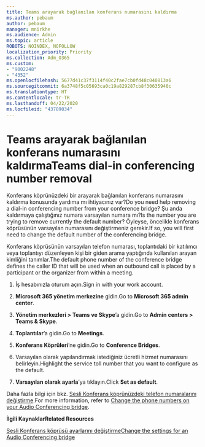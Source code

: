 ```yaml
---
title: Teams arayarak bağlanılan konferans numarasını kaldırma
ms.author: pebaum
author: pebaum
manager: mnirkhe
ms.audience: Admin
ms.topic: article
ROBOTS: NOINDEX, NOFOLLOW
localization_priority: Priority
ms.collection: Adm_O365
ms.custom:
- "9002248"
- "4352"
ms.openlocfilehash: 5677d41c37f3114f40c2fae7cb0fd48c040813a6
ms.sourcegitcommit: 6a3748f5c05693ca0c19a829287cb8f30635940c
ms.translationtype: HT
ms.contentlocale: tr-TR
ms.lasthandoff: 04/22/2020
ms.locfileid: "43789034"
---
```

# <a name="teams-dial-in-conferencing-number-removal"></a><span data-ttu-id="6fd2f-102">Teams arayarak bağlanılan konferans numarasını kaldırma</span><span class="sxs-lookup"><span data-stu-id="6fd2f-102">Teams dial-in conferencing number removal</span></span>

<span data-ttu-id="6fd2f-103">Konferans köprünüzdeki bir arayarak bağlanılan konferans numarasını kaldırma konusunda yardıma mı ihtiyacınız var?</span><span class="sxs-lookup"><span data-stu-id="6fd2f-103">Do you need help removing a dial-in conferencing number from your conference bridge?</span></span> <span data-ttu-id="6fd2f-104">Şu anda kaldırmaya çalıştığınız numara varsayılan numara mı?</span><span class="sxs-lookup"><span data-stu-id="6fd2f-104">Is the number you are trying to remove currently the default number?</span></span> <span data-ttu-id="6fd2f-105">Öyleyse, öncelikle konferans köprüsünün varsayılan numarasını değiştirmeniz gerekir.</span><span class="sxs-lookup"><span data-stu-id="6fd2f-105">If so, you will first need to change the default number of the conferencing bridge.</span></span>

<span data-ttu-id="6fd2f-106">Konferans köprüsünün varsayılan telefon numarası, toplantıdaki bir katılımcı veya toplantıyı düzenleyen kişi bir giden arama yaptığında kullanılan arayan kimliğini tanımlar.</span><span class="sxs-lookup"><span data-stu-id="6fd2f-106">The default phone number of the conference bridge defines the caller ID that will be used when an outbound call is placed by a participant or the organizer from within a meeting.</span></span>

1. <span data-ttu-id="6fd2f-107">İş hesabınızla oturum açın.</span><span class="sxs-lookup"><span data-stu-id="6fd2f-107">Sign in with your work account.</span></span>

2. <span data-ttu-id="6fd2f-108">**Microsoft 365 yönetim merkezine** gidin.</span><span class="sxs-lookup"><span data-stu-id="6fd2f-108">Go to **Microsoft 365 admin center**.</span></span>

3. <span data-ttu-id="6fd2f-109">**Yönetim merkezleri > Teams ve Skype**’a gidin.</span><span class="sxs-lookup"><span data-stu-id="6fd2f-109">Go to **Admin centers > Teams & Skype**.</span></span>

4. <span data-ttu-id="6fd2f-110">**Toplantılar**’a gidin.</span><span class="sxs-lookup"><span data-stu-id="6fd2f-110">Go to **Meetings**.</span></span>

5. <span data-ttu-id="6fd2f-111">**Konferans Köprüleri**’ne gidin.</span><span class="sxs-lookup"><span data-stu-id="6fd2f-111">Go to **Conference Bridges**.</span></span>

6. <span data-ttu-id="6fd2f-112">Varsayılan olarak yapılandırmak istediğiniz ücretli hizmet numarasını belirleyin.</span><span class="sxs-lookup"><span data-stu-id="6fd2f-112">Highlight the service toll number that you want to configure as the default.</span></span>

7. <span data-ttu-id="6fd2f-113">**Varsayılan olarak ayarla**’ya tıklayın.</span><span class="sxs-lookup"><span data-stu-id="6fd2f-113">Click **Set as default**.</span></span>

<span data-ttu-id="6fd2f-114">Daha fazla bilgi için bkz. [Sesli Konferans köprünüzdeki telefon numaralarını değiştirme](https://docs.microsoft.com/microsoftteams/change-the-phone-numbers-on-your-audio-conferencing-bridge).</span><span class="sxs-lookup"><span data-stu-id="6fd2f-114">For more information, refer to [Change the phone numbers on your Audio Conferencing bridge](https://docs.microsoft.com/microsoftteams/change-the-phone-numbers-on-your-audio-conferencing-bridge).</span></span>

<span data-ttu-id="6fd2f-115">**İlgili Kaynaklar**</span><span class="sxs-lookup"><span data-stu-id="6fd2f-115">**Related Resources**</span></span>

[<span data-ttu-id="6fd2f-116">Sesli Konferans köprüsü ayarlarını değiştirme</span><span class="sxs-lookup"><span data-stu-id="6fd2f-116">Change the settings for an Audio Conferencing bridge</span></span>](https://docs.microsoft.com/microsoftteams/change-the-settings-for-an-audio-conferencing-bridge)
